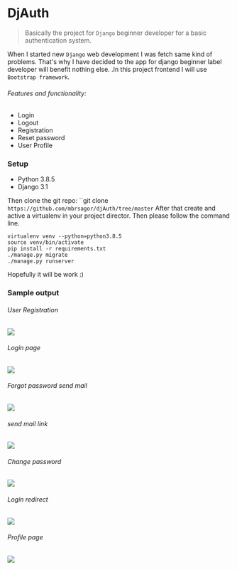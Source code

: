 # DjAuth

> Basically the project for `Django` beginner developer for a basic authentication system. 


When I started new `Django` web development I was fetch same kind of problems. That's why I have decided to the app 
for django beginner label developer will benefit nothing else.
.In this 
project 
frontend I will use 
`Bootstrap framework`.

###### Features and functionality:

- Login
- Logout
- Registration
- Reset password
- User Profile

### Setup

- Python 3.8.5
- Django 3.1

Then clone the git repo:
``git clone `https://github.com/mbrsagor/djAuth/tree/master`
After that create and active a virtualenv in your project director. Then please follow the command line.

`````angular2html
virtualenv venv --python=python3.8.5
source venv/bin/activate
pip install -r requirements.txt
./manage.py migrate
./manage.py runserver
`````

Hopefully it will be work :)


### Sample output

###### User Registration
![](https://res.cloudinary.com/mbrsagor/image/upload/v1597913393/auth/Screenshot_2020-08-20_at_2.47.29_PM_lf01tx.png)

###### Login page
![](https://res.cloudinary.com/mbrsagor/image/upload/v1597911032/auth/Screenshot_2020-08-20_at_2.10.01_PM_ew9cyf.png)


###### Forgot password send mail
![](https://res.cloudinary.com/mbrsagor/image/upload/v1597910774/auth/Screenshot_2020-08-20_at_1.28.31_PM_mvk2wb.png)


###### send mail link
![](https://res.cloudinary.com/mbrsagor/image/upload/v1597910774/auth/Screenshot_2020-08-20_at_1.29.12_PM_tkmoxs.png)

###### Change password
![](https://res.cloudinary.com/mbrsagor/image/upload/v1597910774/auth/Screenshot_2020-08-20_at_1.47.34_PM_i6o4eu.png)


###### Login redirect
![](https://res.cloudinary.com/mbrsagor/image/upload/v1597910774/auth/Screenshot_2020-08-20_at_1.47.50_PM_uc6wjc.png)

###### Profile page
![](https://res.cloudinary.com/mbrsagor/image/upload/v1597910775/auth/Screenshot_2020-08-20_at_2.01.02_PM_awgp8n.png)
